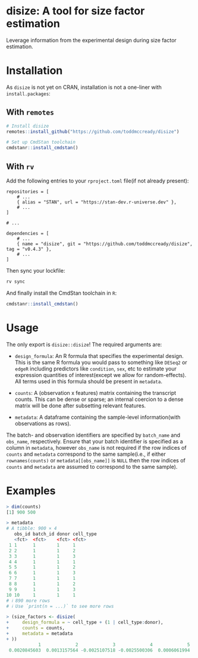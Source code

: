 # disize: A tool for size factor estimation

Leverage information from the experimental design during size factor estimation.

# Installation

As `disize` is not yet on CRAN, installation is not a one-liner with `install.packages`:

## With `remotes`
```R
# Install disize
remotes::install_github("https://github.com/toddmccready/disize")

# Set up CmdStan toolchain
cmdstanr::install_cmdstan()
```

## With `rv`

Add the following entries to your `rproject.toml` file(if not already present):
```
repositories = [
    # ...
    { alias = "STAN", url = "https://stan-dev.r-universe.dev" },
    # ...
]

# ...

dependencies = [
    # ...
    { name = "disize", git = "https://github.com/toddmccready/disize", tag = "v0.4.3" },
    # ...
]
```

Then sync your lockfile:
```sh
rv sync
```

And finally install the CmdStan toolchain in `R`:
```R
cmdstanr::install_cmdstan()
```

# Usage

The only export is `disize::disize`! The required arguments are:

- `design_formula`: An R formula that specifies the experimental design. This is the same R formula you would pass to something like `DESeq2` or `edgeR` including predictors like `condition`, `sex`, etc to estimate your expression quantities of interest(except we allow for random-effects). All terms used in this formula should be present in `metadata`.

- `counts`: A (observation x features) matrix containing the transcript counts. This can be dense or sparse; an internal coercion to a dense matrix will be done after subsetting relevant features.

- `metadata`: A dataframe containing the sample-level information(with observations as rows).

The batch- and observation identifiers are specified by `batch_name` and `obs_name`, respectively. Ensure that your batch identifier is specified as a column in `metadata`, however `obs_name` is not required if the row indices of `counts` and `metadata` correspond to the same sample(i.e., if either `rownames(counts)` or `metadata[[obs_name]]` is `NULL` then the row indices of `counts` and `metadata` are assumed to correspond to the same sample).


# Examples
```R
> dim(counts)
[1] 900 500

> metadata
# A tibble: 900 × 4
   obs_id batch_id donor cell_type
   <fct>  <fct>    <fct> <fct>
 1 1      1        1     1
 2 2      1        1     2
 3 3      1        1     3
 4 4      1        1     1
 5 5      1        1     2
 6 6      1        1     3
 7 7      1        1     1
 8 8      1        1     2
 9 9      1        1     3
10 10     1        1     1
# ℹ 890 more rows
# ℹ Use `print(n = ...)` to see more rows

> (size_factors <- disize(
+     design_formula = ~ cell_type + (1 | cell_type:donor),
+     counts = counts,
+     metadata = metadata
+ ))
            1             2             3             4             5            6
 0.0020845603  0.0013157564 -0.0025107518 -0.0025500306  0.0006061994  0.0010440993
```
